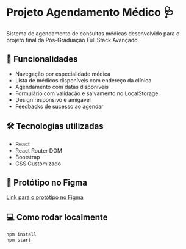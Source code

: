 # Projeto Agendamento Médico 🩺

Sistema de agendamento de consultas médicas desenvolvido para o projeto final da Pós-Graduação Full Stack Avançado.

## 📌 Funcionalidades

- Navegação por especialidade médica
- Lista de médicos disponíveis com endereço da clínica
- Agendamento com datas disponíveis
- Formulário com validação e salvamento no LocalStorage
- Design responsivo e amigável
- Feedbacks de sucesso ao agendar

## 🛠️ Tecnologias utilizadas

- React
- React Router DOM
- Bootstrap
- CSS Customizado

## 🎨 Protótipo no Figma

[Link para o protótipo no Figma](AQUI_COLE_O_LINK_DO_FIGMA)

## 💻 Como rodar localmente

```bash
npm install
npm start
